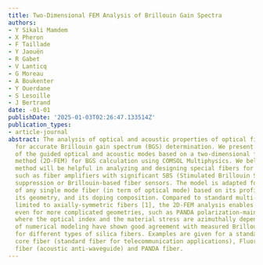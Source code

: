 ```yaml
---
title: Two-Dimensional FEM Analysis of Brillouin Gain Spectra
authors:
- Y Sikali Mamdem
- X Pheron
- F Taillade
- Y Jaouën
- R Gabet
- V Lanticq
- G Moreau
- A Boukenter
- Y Ouerdane
- S Lesoille
- J Bertrand
date: -01-01
publishDate: '2025-01-03T02:26:47.133514Z'
publication_types:
- article-journal
abstract: The analysis of optical and acoustic properties of optical fibers is required
  for accurate Brillouin gain spectrum (BGS) determination. We present a full modal-analysis
  of the guided optical and acoustic modes based on a two-dimensional finite-element
  method (2D-FEM) for BGS calculation using COMSOL Multiphysics. We believe that this
  method will be helpful in analyzing and designing special fibers for applications,
  such as fiber amplifiers with significant SBS (Stimulated Brillouin Scattering)
  suppression or Brillouin-based fiber sensors. The model is adapted for BGS evaluation
  of any single mode fiber (in term of optical mode) based on its profile, namely
  its geometry, and its doping composition. Compared to standard multi-layer methods
  limited to axially-symmetric fibers [1], the 2D-FEM analysis enables the BGS computation
  even for more complicated geometries, such as PANDA polarization-maintaining fiber
  where the optical index and the material stress are azimuthally dependant. The results
  of numerical modeling have shown good agreement with measured Brillouin spectra
  for different types of silica fibers. Examples are given for a standard GeO2-doped
  core fiber (standard fiber for telecommunication applications), Fluor-doped cladding
  fiber (acoustic anti-waveguide) and PANDA fiber.
---
```

